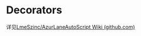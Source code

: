# Decorators

详见[LmeSzinc/AzurLaneAutoScript Wiki (github.com)](https://github.com/LmeSzinc/AzurLaneAutoScript/wiki/3.2.-Decorators)



